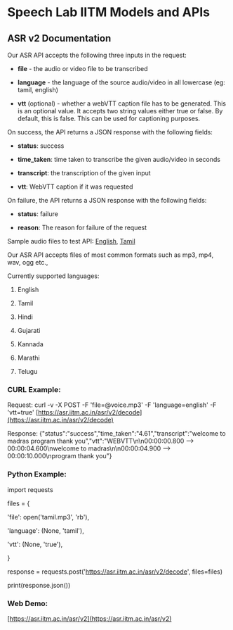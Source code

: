 # Speech Lab IITM Models and APIs
## ASR v2 Documentation

Our ASR API accepts the following three inputs in the request:

-   **file** - the audio or video file to be transcribed
    
-   **language** - the language of the source audio/video in all lowercase (eg: tamil, english)
    
-   **vtt** (optional) - whether a webVTT caption file has to be generated. This is an optional value. It accepts two string values either true or false. By default, this is false. This can be used for captioning purposes.
    

  

On success, the API returns a JSON response with the following fields:

-   **status**: success
    
-   **time_taken**: time taken to transcribe the given audio/video in seconds
    
-   **transcript**: the transcription of the given input
    
-   **vtt**: WebVTT caption if it was requested
    

  

On failure, the API returns a JSON response with the following fields:

-   **status**: failure
    
-   **reason**: The reason for failure of the request
    

  

Sample audio files to test API: [English](https://drive.google.com/file/d/1ucJCfKfKr00_09H8_FmW57xFYHYPzC2h/view?usp=share_link), [Tamil](https://drive.google.com/file/d/19tgIL2YeZ-vU9eABePeBL_O1f1jWp2Sv/view?usp=share_link)

  

Our ASR API accepts files of most common formats such as mp3, mp4, wav, ogg etc.,

Currently supported languages:

1.  English
    
2.  Tamil
    
3.  Hindi
    
4.  Gujarati
    
5.  Kannada
    
6.  Marathi
    
7.  Telugu
    

### CURL Example:

Request: curl -v -X POST -F 'file=@voice.mp3' -F 'language=english' -F 'vtt=true' [https://asr.iitm.ac.in/asr/v2/decode](https://asr.iitm.ac.in/asr/v2/decode)

Response: {"status":"success","time_taken":"4.61","transcript":"welcome to madras program thank you","vtt":"WEBVTT\n\n00:00:00.800 --> 00:00:04.600\nwelcome to madras\n\n00:00:04.900 --> 00:00:10.000\nprogram thank you"}

  

### Python Example:

import requests

  

files = {

'file': open('tamil.mp3', 'rb'),

'language': (None, 'tamil'),

'vtt': (None, 'true'),

}

response = requests.post('https://asr.iitm.ac.in/asr/v2/decode', files=files)

print(response.json())

  

### Web Demo:

[https://asr.iitm.ac.in/asr/v2](https://asr.iitm.ac.in/asr/v2)
